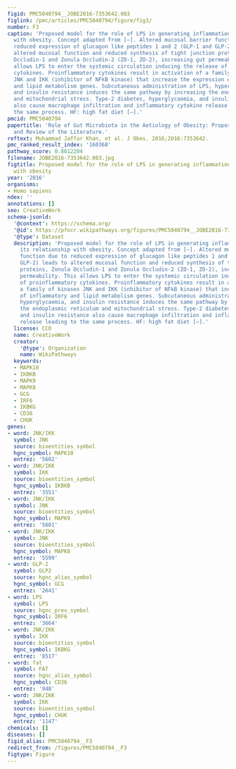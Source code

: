 ```yaml
---
figid: PMC5040794__JOBE2016-7353642.003
figlink: /pmc/articles/PMC5040794/figure/fig3/
number: F3
caption: 'Proposed model for the role of LPS in generating inflammation and its relationship
  with obesity. Concept adapted from [–]. Altered mucosal barrier function due to
  reduced expression of glucagon like peptides 1 and 2 (GLP-1 and GLP-2) leads to
  altered mucosal function and reduced synthesis of tight junction proteins, Zonula
  Occludin-1 and Zonula Occludin-2 (ZO-1, ZO-2), increasing gut permeability. This
  allows LPS to enter the systemic circulation inducing the release of proinflammatory
  cytokines. Proinflammatory cytokines result in activation of a family of kinases
  JNK and IKK (inhibitor of NFkB kinase) that increase the expression of inflammatory
  and lipid metabolism genes. Subcutaneous administration of LPS, hyperglycaemia,
  and insulin resistance induces the same pathway by increasing the endoplasmic reticulum
  and mitochondrial stress. Type-2 diabetes, hyperglycaemia, and insulin resistance
  also cause macrophage infiltration and inflammatory cytokine release leading to
  the same process. HF: high fat diet [–].'
pmcid: PMC5040794
papertitle: 'Role of Gut Microbiota in the Aetiology of Obesity: Proposed Mechanisms
  and Review of the Literature.'
reftext: Muhammad Jaffar Khan, et al. J Obes. 2016;2016:7353642.
pmc_ranked_result_index: '160368'
pathway_score: 0.8612204
filename: JOBE2016-7353642.003.jpg
figtitle: Proposed model for the role of LPS in generating inflammation and its relationship
  with obesity
year: '2016'
organisms:
- Homo sapiens
ndex: ''
annotations: []
seo: CreativeWork
schema-jsonld:
  '@context': https://schema.org/
  '@id': https://pfocr.wikipathways.org/figures/PMC5040794__JOBE2016-7353642.003.html
  '@type': Dataset
  description: 'Proposed model for the role of LPS in generating inflammation and
    its relationship with obesity. Concept adapted from [–]. Altered mucosal barrier
    function due to reduced expression of glucagon like peptides 1 and 2 (GLP-1 and
    GLP-2) leads to altered mucosal function and reduced synthesis of tight junction
    proteins, Zonula Occludin-1 and Zonula Occludin-2 (ZO-1, ZO-2), increasing gut
    permeability. This allows LPS to enter the systemic circulation inducing the release
    of proinflammatory cytokines. Proinflammatory cytokines result in activation of
    a family of kinases JNK and IKK (inhibitor of NFkB kinase) that increase the expression
    of inflammatory and lipid metabolism genes. Subcutaneous administration of LPS,
    hyperglycaemia, and insulin resistance induces the same pathway by increasing
    the endoplasmic reticulum and mitochondrial stress. Type-2 diabetes, hyperglycaemia,
    and insulin resistance also cause macrophage infiltration and inflammatory cytokine
    release leading to the same process. HF: high fat diet [–].'
  license: CC0
  name: CreativeWork
  creator:
    '@type': Organization
    name: WikiPathways
  keywords:
  - MAPK10
  - IKBKB
  - MAPK9
  - MAPK8
  - GCG
  - IRF6
  - IKBKG
  - CD36
  - CHUK
genes:
- word: JNK/IKK
  symbol: JNK
  source: bioentities_symbol
  hgnc_symbol: MAPK10
  entrez: '5602'
- word: JNK/IKK
  symbol: IKK
  source: bioentities_symbol
  hgnc_symbol: IKBKB
  entrez: '3551'
- word: JNK/IKK
  symbol: JNK
  source: bioentities_symbol
  hgnc_symbol: MAPK9
  entrez: '5601'
- word: JNK/IKK
  symbol: JNK
  source: bioentities_symbol
  hgnc_symbol: MAPK8
  entrez: '5599'
- word: GLP-2
  symbol: GLP2
  source: hgnc_alias_symbol
  hgnc_symbol: GCG
  entrez: '2641'
- word: LPS
  symbol: LPS
  source: hgnc_prev_symbol
  hgnc_symbol: IRF6
  entrez: '3664'
- word: JNK/IKK
  symbol: IKK
  source: bioentities_symbol
  hgnc_symbol: IKBKG
  entrez: '8517'
- word: fat
  symbol: FAT
  source: hgnc_alias_symbol
  hgnc_symbol: CD36
  entrez: '948'
- word: JNK/IKK
  symbol: IKK
  source: bioentities_symbol
  hgnc_symbol: CHUK
  entrez: '1147'
chemicals: []
diseases: []
figid_alias: PMC5040794__F3
redirect_from: /figures/PMC5040794__F3
figtype: Figure
---
```

